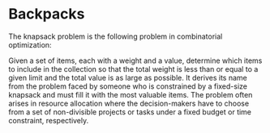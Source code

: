 # Backpacks

The knapsack problem is the following problem in combinatorial optimization:

Given a set of items, each with a weight and a value, determine which items to include in the collection so that the total weight is less than or equal to a given limit and the total value is as large as possible.
It derives its name from the problem faced by someone who is constrained by a fixed-size knapsack and must fill it with the most valuable items. 
The problem often arises in resource allocation where the decision-makers have to choose from a set of non-divisible projects or tasks under a fixed budget or time constraint, respectively.
